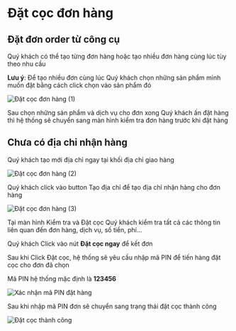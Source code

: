 # Đặt cọc đơn hàng

## Đặt đơn order từ công cụ

Quý khách có thể tạo từng đơn hàng hoặc tạo nhiều đơn hàng cùng lúc tùy theo nhu cầu

**Lưu ý**: Để tạo nhiều đơn cùng lúc Quý khách chọn những sản phẩm mình muốn đặt bằng cách click chọn vào sản phẩm đó

![&#x110;&#x1EB7;t c&#x1ECD;c &#x111;&#x1A1;n h&#xE0;ng \(1\)](https://user-images.githubusercontent.com/73226975/99634690-7b1c7400-2a73-11eb-9068-9be4c231c8a8.png)

Sau chọn những sản phẩm và dịch vụ cho đơn xong Quý khách ấn đặt hàng thì hệ thống sẽ chuyển sang màn hình kiểm tra đơn hàng trước khi đặt hàng

## Chưa có địa chỉ nhận hàng

Quý khách tạo mới địa chỉ ngay tại khối địa chỉ giao hàng

![&#x110;&#x1EB7;t c&#x1ECD;c &#x111;&#x1A1;n h&#xE0;ng \(2\)](https://user-images.githubusercontent.com/73226975/99634850-bae35b80-2a73-11eb-9215-5b4d57475de1.png)

Quý khách click vào button Tạo địa chỉ để tạo địa chỉ nhận hàng cho đơn hàng

![&#x110;&#x1EB7;t c&#x1ECD;c &#x111;&#x1A1;n h&#xE0;ng \(3\)](https://user-images.githubusercontent.com/73226975/99634968-e6fedc80-2a73-11eb-9884-6bce7f4be4c1.png)

Tại màn hình Kiểm tra và Đặt cọc Quý khách kiểm tra tất cả các thông tin liên quan đến đơn hàng, dịch vụ, số tiền, phí…

Quý khách Click vào nút **Đặt cọc ngay** để kết đơn

Sau khi Click Đặt cọc, hệ thống sẽ yêu cầu nhập mã PIN để tiến hàng đặt cọc cho đơn đã chọn

Mã PIN hệ thống mặc định là **123456**

![X&#xE1;c nh&#x1EAD;n m&#xE3; PIN &#x111;&#x1EB7;t h&#xE0;ng](https://user-images.githubusercontent.com/73226975/99635113-1d3c5c00-2a74-11eb-9a62-1716be4726a7.png)

Sau khi nhập mã PIN đơn sẽ chuyển sang trạng thái đặt cọc thành công

![&#x110;&#x1EB7;t c&#x1ECD;c th&#xE0;nh c&#xF4;ng](https://user-images.githubusercontent.com/73226975/99635190-36450d00-2a74-11eb-8bd7-5386086a44f3.png)

